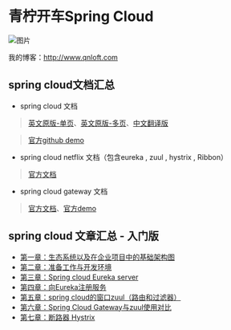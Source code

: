 # 青柠开车Spring Cloud

![图片](http://www.rmworking.com/blog/wp-content/uploads/2018/09/wpid-springCloud.png)

我的博客：http://www.qnloft.com

## spring cloud文档汇总

- spring cloud 文档

>[英文原版-单页](http://cloud.spring.io/spring-cloud-static/Finchley.SR1/single/spring-cloud.html)、[英文原版-多页](http://cloud.spring.io/spring-cloud-static/Finchley.SR1/multi/multi_spring-cloud.html)、[中文翻译版](https://springcloud.cc/spring-cloud-dalston.html)

>[官方github demo](https://github.com/spring-cloud-samples)

- spring cloud netflix 文档（包含eureka , zuul , hystrix , Ribbon）

>[官方文档](http://cloud.spring.io/spring-cloud-netflix/spring-cloud-netflix.html)

- spring cloud gateway 文档

> [官方文档](http://cloud.spring.io/spring-cloud-gateway/spring-cloud-gateway.html)、[官方demo](https://github.com/spring-cloud-samples/spring-cloud-gateway-sample)


## spring cloud 文章汇总 - 入门版

- [第一章：生态系统以及在企业项目中的基础架构图](http://www.qnloft.com/blog/2018/09/04/qing-ning-kai-chespring-cloud-yi-sheng-tai-xi-ton/)
- [第二章：准备工作与开发环境](http://www.qnloft.com/blog/2018/09/05/qing-ning-kai-chespring-cloud-er-zhun-bei-gong-zu/)
- [第三章：Spring cloud Eureka server](http://www.qnloft.com/blog/2018/09/05/qing-ning-kai-chespring-cloud-san-spring-cloud-eu/)
- [第四章：向Eureka注册服务](http://www.qnloft.com/blog/2018/09/07/qing-ning-kai-chespring-cloud-si-xiangeureka-zhu/)
- [第五章：spring cloud的窗口zuul（路由和过滤器）](http://www.qnloft.com/blog/2018/09/16/qing-ning-kai-chespring-cloud-wu-spring-cloud-de/)
- [第六章：Spring Cloud Gateway与zuul使用对比](http://www.qnloft.com/blog/2018/09/16/qing-ning-kai-chespring-cloud-liu-spring-cloud-ga/)
- [第七章：断路器 Hystrix](http://www.rmworking.com/blog/2018/09/20/qing-ning-kai-chespring-cloud-qi-duan-lu-qi-hystr/)